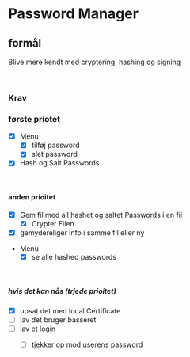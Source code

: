 ﻿# Password Manager


## formål
Blive mere kendt med cryptering, hashing og signing

<br>

### Krav

### første priotet
- [X] Menu
  - [X] tilføj password
  - [X] slet password
- [X] Hash og Salt Passwords

<br>

#### anden prioitet

- [X] Gem fil med all hashet og saltet Passwords i en fil
  - [X] Crypter Filen 
- [X] gemydereliger info i samme fil eller ny
- Menu
  - [X] se alle hashed passwords

<br>

##### hvis det kan nås (trjede prioitet)
- [X] upsat det med local Certificate
- [ ] lav det bruger basseret
- [ ] lav et login
  - [ ] tjekker op mod userens password





